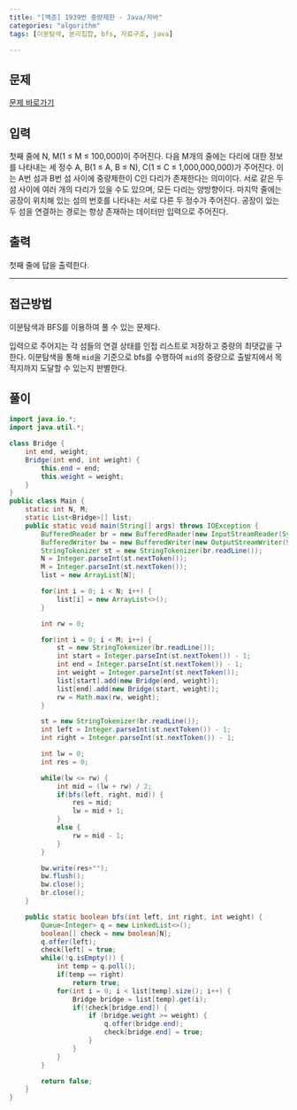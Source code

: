 ```yaml
---
title: "[백준] 1939번 중량제한 - Java/자바"
categories: "algorithm"
tags: [이분탐색, 분리집합, bfs, 자료구조, java]

---
```


## 문제

[문제 바로가기](https://www.acmicpc.net/problem/1939)

## 입력

첫째 줄에 N, M(1 ≤ M ≤ 100,000)이 주어진다. 다음 M개의 줄에는 다리에 대한 정보를 나타내는 세 정수 A, B(1 ≤ A, B ≤ N), C(1 ≤ C ≤ 1,000,000,000)가 주어진다. 이는 A번 섬과 B번 섬 사이에 중량제한이 C인 다리가 존재한다는 의미이다. 서로 같은 두 섬 사이에 여러 개의 다리가 있을 수도 있으며, 모든 다리는 양방향이다. 마지막 줄에는 공장이 위치해 있는 섬의 번호를 나타내는 서로 다른 두 정수가 주어진다. 공장이 있는 두 섬을 연결하는 경로는 항상 존재하는 데이터만 입력으로 주어진다.

## 출력

첫째 줄에 답을 출력한다.



---



## 접근방법

이분탐색과 BFS를 이용하여 풀 수 있는 문제다.

입력으로 주어지는 각 섬들의 연결 상태를 인접 리스트로 저장하고 중량의 최댓값을 구한다. 이분탐색을 통해 `mid`을 기준으로 bfs를 수행하여 `mid`의 중량으로 출발지에서 목적지까지 도달할 수 있는지 판별한다. 




## 풀이

```java
import java.io.*;
import java.util.*;

class Bridge {
    int end, weight;
    Bridge(int end, int weight) {
        this.end = end;
        this.weight = weight;
    }
}
public class Main {
    static int N, M;
    static List<Bridge>[] list;
    public static void main(String[] args) throws IOException {
        BufferedReader br = new BufferedReader(new InputStreamReader(System.in));
        BufferedWriter bw = new BufferedWriter(new OutputStreamWriter(System.out));
        StringTokenizer st = new StringTokenizer(br.readLine());
        N = Integer.parseInt(st.nextToken());
        M = Integer.parseInt(st.nextToken());
        list = new ArrayList[N];

        for(int i = 0; i < N; i++) {
            list[i] = new ArrayList<>();
        }

        int rw = 0;

        for(int i = 0; i < M; i++) {
            st = new StringTokenizer(br.readLine());
            int start = Integer.parseInt(st.nextToken()) - 1;
            int end = Integer.parseInt(st.nextToken()) - 1;
            int weight = Integer.parseInt(st.nextToken());
            list[start].add(new Bridge(end, weight));
            list[end].add(new Bridge(start, weight));
            rw = Math.max(rw, weight);
        }

        st = new StringTokenizer(br.readLine());
        int left = Integer.parseInt(st.nextToken()) - 1;
        int right = Integer.parseInt(st.nextToken()) - 1;

        int lw = 0;
        int res = 0;

        while(lw <= rw) {
            int mid = (lw + rw) / 2;
            if(bfs(left, right, mid)) {
                res = mid;
                lw = mid + 1;
            }
            else {
                rw = mid - 1;
            }
        }

        bw.write(res+"");
        bw.flush();
        bw.close();
        br.close();
    }

    public static boolean bfs(int left, int right, int weight) {
        Queue<Integer> q = new LinkedList<>();
        boolean[] check = new boolean[N];
        q.offer(left);
        check[left] = true;
        while(!q.isEmpty()) {
            int temp = q.poll();
            if(temp == right)
                return true;
            for(int i = 0; i < list[temp].size(); i++) {
                Bridge bridge = list[temp].get(i);
                if(!check[bridge.end]) {
                    if (bridge.weight >= weight) {
                        q.offer(bridge.end);
                        check[bridge.end] = true;
                    }
                }
            }
        }

        return false;
    }
}
```